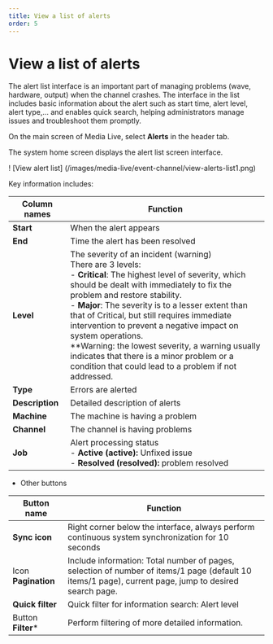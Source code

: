 ```yaml
---
title: View a list of alerts
order: 5
---
```


# View a list of alerts

The alert list interface is an important part of managing problems (wave, hardware, output) when the channel crashes. The interface in the list includes basic information about the alert such as start time, alert level, alert type,... and enables quick search, helping administrators manage issues and troubleshoot them promptly.

On the main screen of Media Live, select **Alerts** in the header tab.

The system home screen displays the alert list screen interface.

! [View alert list] (/images/media-live/event-channel/view-alerts-list1.png)

Key information includes:

| Column names    | Function                                                                                                                                                                                                                                                                                                                                                                                                                                                                                                                                                                                                                                                                         |
| --------------- | -------------------------------------------------------------------------------------------------------------------------------------------------------------------------------------------------------------------------------------------------------------------------------------------------------------------------------------------------------------------------------------------------------------------------------------------------------------------------------------------------------------------------------------------------------------------------------------------------------------------------------------------------------------------------------- |
| **Start**       | When the alert appears                                                                                                                                                                                                                                                                                                                                                                                                                                                                                                                                                                                                                                                           |
| **End**         | Time the alert has been resolved                                                                                                                                                                                                                                                                                                                                                                                                                                                                                                                                                                                                                                                 |
| **Level**       | The severity of an incident (warning) <br />There are 3 levels:<br />- **Critical**: The highest level of severity, which should be dealt with immediately to fix the problem and restore stability. <br />- **Major**: The severity is to a lesser extent than that of Critical, but still requires immediate intervention to prevent a negative impact on system operations.<br />\*\*Warning: the lowest severity, a warning usually indicates that there is a minor problem or a condition that could lead to a problem if not addressed. |
| **Type**        | Errors are alerted                                                                                                                                                                                                                                                                                                                                                                                                                                                                                                                                                                                                                                                               |
| **Description** | Detailed description of alerts                                                                                                                                                                                                                                                                                                                                                                                                                                                                                                                                                                                                                                                   |
| **Machine**     | The machine is having a problem                                                                                                                                                                                                                                                                                                                                                                                                                                                                                                                                                                                                                                                  |
| **Channel**     | The channel is having problems                                                                                                                                                                                                                                                                                                                                                                                                                                                                                                                                                                                                                                                   |
| **Job**         | Alert processing status<br />- **Active (active):** Unfixed issue<br />- **Resolved (resolved):** problem resolved                                                                                                                                                                                                                                                                                                                                                                                                                                                                                         |

- Other buttons

| Button name         | Function                                                                                                                                                                                                 |
| ------------------- | -------------------------------------------------------------------------------------------------------------------------------------------------------------------------------------------------------- |
| **Sync icon**       | Right corner below the interface, always perform continuous system synchronization for 10 seconds                                                                                                        |
| Icon **Pagination** | Include information: Total number of pages, selection of number of items/1 page (default 10 items/1 page), current page, jump to desired search page. |
| **Quick filter**    | Quick filter for information search: Alert level                                                                                                                                         |
| Button **Filter**\* | Perform filtering of more detailed information.                                                                                                                                          |